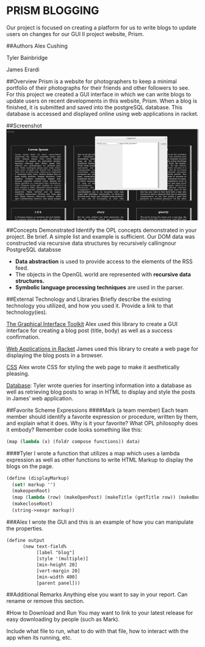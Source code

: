 # PRISM BLOGGING
Our project is focused on creating a platform for us to write blogs to update users on changes for our GUI II project website, Prism.

##Authors
Alex Cushing

Tyler Bainbridge

James Erardi

##Overview
Prism is a website for photographers to keep a minimal portfolio of their photographs for their friends and other followers to see. For this project we created a GUI interface in which we can write blogs to update users on recent developments in this website, Prism. When a blog is finished, it is submitted and saved into the postgreSQL database. This database is accessed and displayed online using web applications in racket.

##Screenshot
![screenshot of application](https://raw.githubusercontent.com/oplS16projects/Erardi-Cushing-Bainbridge-PrismBlogging/master/Screenshot%20from%202016-04-27%2011-39-55.png)

##Concepts Demonstrated
Identify the OPL concepts demonstrated in your project. Be brief. A simple list and example is sufficient. 
Our DOM data was constructed via recursive data structures by recursively callingnour PostgreSQL databsse
* **Data abstraction** is used to provide access to the elements of the RSS feed.
* The objects in the OpenGL world are represented with **recursive data structures.**
* **Symbolic language processing techniques** are used in the parser.

##External Technology and Libraries
Briefly describe the existing technology you utilized, and how you used it. Provide a link to that technology(ies).

[The Graphical Interface Toolkit](http://docs.racket-lang.org/gui/index.html)
Alex used this library to create a GUI interface for creating a blog post (title, body) as well as a success confirmation. 

[Web Applications in Racket](http://docs.racket-lang.org/web-server/)
James used this library to create a web page for displaying the blog posts in a browser. 

[CSS](https://developer.mozilla.org/en-US/search?q=css) 
Alex wrote CSS for styling the web page to make it aesthetically pleasing.

[Database](http://docs.racket-lang.org/db/):
Tyler wrote queries for inserting information into a database as well as retrieving blog posts to wrap in HTML to display and style the posts in James’ web application.

##Favorite Scheme Expressions
####Mark (a team member)
Each team member should identify a favorite expression or procedure, written by them, and explain what it does. Why is it your favorite? What OPL philosophy does it embody?
Remember code looks something like this:
```scheme
(map (lambda (x) (foldr compose functions)) data)
```
####Tyler
I wrote a function that utilizes a map which uses a lambda expression as well as other functions to write HTML Markup to display the blogs on the page. 
```scheme
(define (displayMarkup)
  (set! markup "")
  (makeopenRoot)
  (map (lambda (row) (makeOpenPost) (makeTitle (getTitle row)) (makeBody (getBody row)) (makeClosePost) ) (allPosts))
  (makecloseRoot)
  (string->xexpr markup))
```

###Alex
I wrote the GUI and this is an example of how you can manipulate the properties.
```racket
(define output
      (new text-field%
           [label "blog"]
           [style '(multiple)]
           [min-height 20]
           [vert-margin 20]
           [min-width 400]
           [parent panel]))
  ```

##Additional Remarks
Anything else you want to say in your report. Can rename or remove this section.

#How to Download and Run
You may want to link to your latest release for easy downloading by people (such as Mark).

Include what file to run, what to do with that file, how to interact with the app when its running, etc. 

